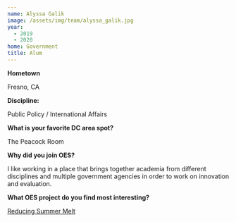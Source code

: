 ```yaml
---
name: Alyssa Galik
image: /assets/img/team/alyssa_galik.jpg
year:
  - 2019
  - 2020
home: Government
title: Alum
---
```


**Hometown**

Fresno, CA

**Discipline:**

Public Policy / International Affairs

**What is your favorite DC area spot?**

The Peacock Room

**Why did you join OES?**

I like working in a place that brings together academia from different disciplines and multiple government agencies in order to work on innovation and evaluation.

**What OES project do you find most interesting?**

<a href="https://oes.gsa.gov/projects/reducing-summer-melt/">Reducing Summer Melt</a>
